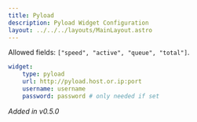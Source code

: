 ```yaml
---
title: Pyload
description: Pyload Widget Configuration
layout: ../../../layouts/MainLayout.astro
---
```


Allowed fields: `["speed", "active", "queue", "total"]`.

```yaml
widget:
    type: pyload
    url: http://pyload.host.or.ip:port
    username: username
    password: password # only needed if set
```

*Added in v0.5.0*
